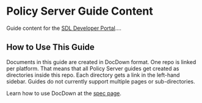 # Policy Server Guide Content
Guide content for the [SDL Developer Portal](https://smartdevicelink.com/guides/sdl-server/getting-started/)....

## How to Use This Guide

Documents in this guide are created in DocDown format. One repo is linked per platform. That means that all Policy Server guides get created as directories inside this repo. Each directory gets a link in the left-hand sidebar. Guides do not currently support multiple pages or sub-directories.

Learn how to use DocDown at the [spec page](https://github.com/smartdevicelink/sdl_markdown_spec).